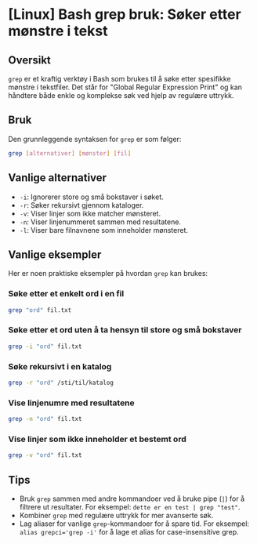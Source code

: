 # [Linux] Bash grep bruk: Søker etter mønstre i tekst

## Oversikt
`grep` er et kraftig verktøy i Bash som brukes til å søke etter spesifikke mønstre i tekstfiler. Det står for "Global Regular Expression Print" og kan håndtere både enkle og komplekse søk ved hjelp av regulære uttrykk.

## Bruk
Den grunnleggende syntaksen for `grep` er som følger:

```bash
grep [alternativer] [mønster] [fil]
```

## Vanlige alternativer
- `-i`: Ignorerer store og små bokstaver i søket.
- `-r`: Søker rekursivt gjennom kataloger.
- `-v`: Viser linjer som ikke matcher mønsteret.
- `-n`: Viser linjenummeret sammen med resultatene.
- `-l`: Viser bare filnavnene som inneholder mønsteret.

## Vanlige eksempler
Her er noen praktiske eksempler på hvordan `grep` kan brukes:

### Søke etter et enkelt ord i en fil
```bash
grep "ord" fil.txt
```

### Søke etter et ord uten å ta hensyn til store og små bokstaver
```bash
grep -i "ord" fil.txt
```

### Søke rekursivt i en katalog
```bash
grep -r "ord" /sti/til/katalog
```

### Vise linjenumre med resultatene
```bash
grep -n "ord" fil.txt
```

### Vise linjer som ikke inneholder et bestemt ord
```bash
grep -v "ord" fil.txt
```

## Tips
- Bruk `grep` sammen med andre kommandoer ved å bruke pipe (`|`) for å filtrere ut resultater. For eksempel: `dette er en test | grep "test"`.
- Kombiner `grep` med regulære uttrykk for mer avanserte søk.
- Lag aliaser for vanlige `grep`-kommandoer for å spare tid. For eksempel: `alias grepci='grep -i'` for å lage et alias for case-insensitive grep.